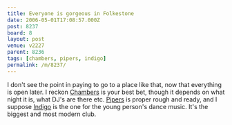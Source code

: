 ```yaml
---
title: Everyone is gorgeous in Folkestone
date: 2006-05-01T17:08:57.000Z
post: 8237
board: 8
layout: post
venue: v2227
parent: 8236
tags: [chambers, pipers, indigo]
permalink: /m/8237/
---
```

I don't see the point in paying to go to a place like that, now that everything is open later. I reckon <a href="/wiki/chambers">Chambers</a> is your best bet, though it depends on what night it is, what DJ's are there etc. <a href="/wiki/pipers">Pipers</a> is proper rough and ready, and I suppose <a href="/wiki/indigo">Indigo</a> is the one for the young person's dance music. It's the biggest and most modern club.
